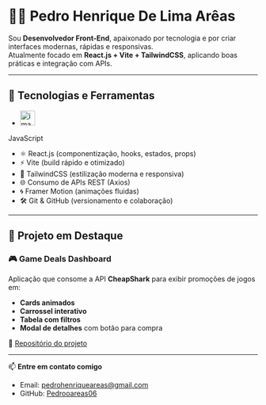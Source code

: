 # 👨‍💻 Pedro Henrique De Lima Arêas  

Sou **Desenvolvedor Front-End**, apaixonado por tecnologia e por criar interfaces modernas, rápidas e responsivas.  
Atualmente focado em **React.js + Vite + TailwindCSS**, aplicando boas práticas e integração com APIs.  

---

## 🚀 Tecnologias e Ferramentas
- <img width="30" height="30" alt="image" src="https://github.com/user-attachments/assets/698022db-0f08-4038-be99-f362f0cc28b7" />
 JavaScript
- ⚛️ React.js (componentização, hooks, estados, props)
- ⚡ Vite (build rápido e otimizado)
- 🎨 TailwindCSS (estilização moderna e responsiva)
- 🌐 Consumo de APIs REST (Axios)
- 🌀 Framer Motion (animações fluidas)
- 🛠️ Git & GitHub (versionamento e colaboração)

---

## 📂 Projeto em Destaque
### 🎮 Game Deals Dashboard
Aplicação que consome a API **CheapShark** para exibir promoções de jogos em:
- **Cards animados**
- **Carrossel interativo**
- **Tabela com filtros**
- **Modal de detalhes** com botão para compra  

🔗 [Repositório do projeto](https://github.com/Pedrooareas06/game-deals-dashboard)  

---

📫 **Entre em contato comigo**  
- Email: pedrohenriqueareas@gmail.com  
- GitHub: [Pedrooareas06](https://github.com/Pedrooareas06)  
